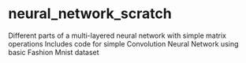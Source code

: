 # neural_network_scratch
Different parts of a multi-layered neural network with simple matrix operations
Includes code for simple Convolution Neural Network using basic Fashion Mnist dataset
